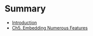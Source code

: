 # Summary

* [Introduction](README.md)
* [Ch5. Embedding Numerous Features](ch5/embedding_numerous_features.md)

